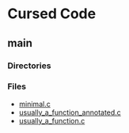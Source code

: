 # Cursed Code
## main


### Directories


### Files
* [minimal.c](minimal.c) 
* [usually_a_function_annotated.c](usually_a_function_annotated.c) 
* [usually_a_function.c](usually_a_function.c) 
